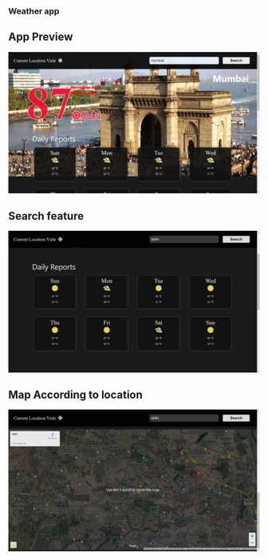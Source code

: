### Weather app

## App Preview

<img src="./img/img1.png">

## Search feature

<img src="./img/img2.png">

## Map According to location 

<img src="./img/img3.png">
